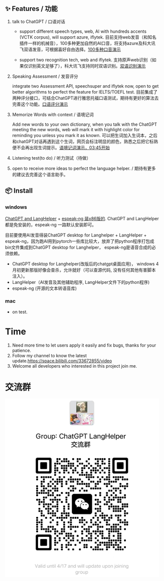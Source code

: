 ## ✨ Features / 功能
1. talk to ChatGPT / 口语对话

    - support different speech types, web, AI with hundreds accents (VCTK corpus), will support azure, iflytek. 目前支持web发音（和知名插件一样的机械音），100多种更加自然的AI口音，将支持azure及科大讯飞双语发音，可根据喜好自由选择。[100多种口音演示](https://www.bilibili.com/video/BV1Q84y1P7nK/?spm_id_from=333.999.0.0&vd_source=21f2f45d40a5b4fec0f1ea075e50b356)

    - support two recognition tech, web and iflytek. 支持原声web识别（如果仅识别英文足够了），科大讯飞支持同时双语识别。[双语识别演示](https://www.bilibili.com/video/BV11L411C7G2/?spm_id_from=333.999.0.0&vd_source=21f2f45d40a5b4fec0f1ea075e50b356)
2. Speaking Assessment / 发音评分

     integrate two Assessment API, speechsuper and iflytek now, open to get better algorithms to perfect the feature for IELTS/TOEFL test. 目前集成了两种评分接口，可结合ChatGPT进行雅思托福口语测试，期待有更好的算法去完善这个功能。[口语评分演示](https://www.bilibili.com/video/BV1Ch41137en/?spm_id_from=333.999.0.0&vd_source=21f2f45d40a5b4fec0f1ea075e50b356)
3. Memorize Words with context / 语境记词

   Add new words to your own dictionary, when you talk with the ChatGPT meeting the new words, web will mark it with highlight color for reminding you unless you mark it as known.  可以把生词加入生词本，之后和chatGPT对话再遇到这个生词，网页会标注明显的颜色，熟悉之后把它标熟便不会再出现生词提示。[语境记词演示，03:45开始](https://www.bilibili.com/video/BV1nj411c7zi/?spm_id_from=333.999.0.0&vd_source=21f2f45d40a5b4fec0f1ea075e50b356)
4. Listening test(to do) / 听力测试（待做）
5. open to receive more ideas to perfect the language helper. / 期待有更多的建议去完善这个语言助手。

## 📦 Install
### windows

  [ChatGPT and LangHelper](https://github.com/NsLearning/LangHelper/releases) + [espeak-ng 装x86版的](https://github.com/espeak-ng/espeak-ng/releases/tag/1.51). ChatGPT and LangHelper 都是免安装的，espeak-ng 一路默认安装即可。
  
  目前要使用AI发音得装ChatGPT desktop for Langhelper + LangHelper + espeak-ng，因为跑AI用到pytorch一些库比较大，放弃了把python程序打包成bin文件集成到ChatGPT desktop for Langhelper， espeak-ng是语音合成的必须依赖。
- ChatGPT desktop for Langhelper(改版后的chatgpt桌面应用)， windows 4月初更新那版好像会查杀，允许就好（可以查源代码, 没有任何其他有害脚本注入）。
- LangHelper（AI发音及其他辅助程序, LangHelper文件下的python程序)
- espeak-ng (开源的文本转语音库)

### mac
- on test.


# Time
1. Need more time to let users apply it easily and fix bugs, thanks for your patience.
2. Follow my channel to know the latest update.https://space.bilibili.com/33672855/video
3. Welcome all developers who interested in this project join me.

# 交流群
![image](https://github.com/NsLearning/LangHelper/blob/main/%E4%BA%A4%E6%B5%81%E7%BE%A4.jpg)
